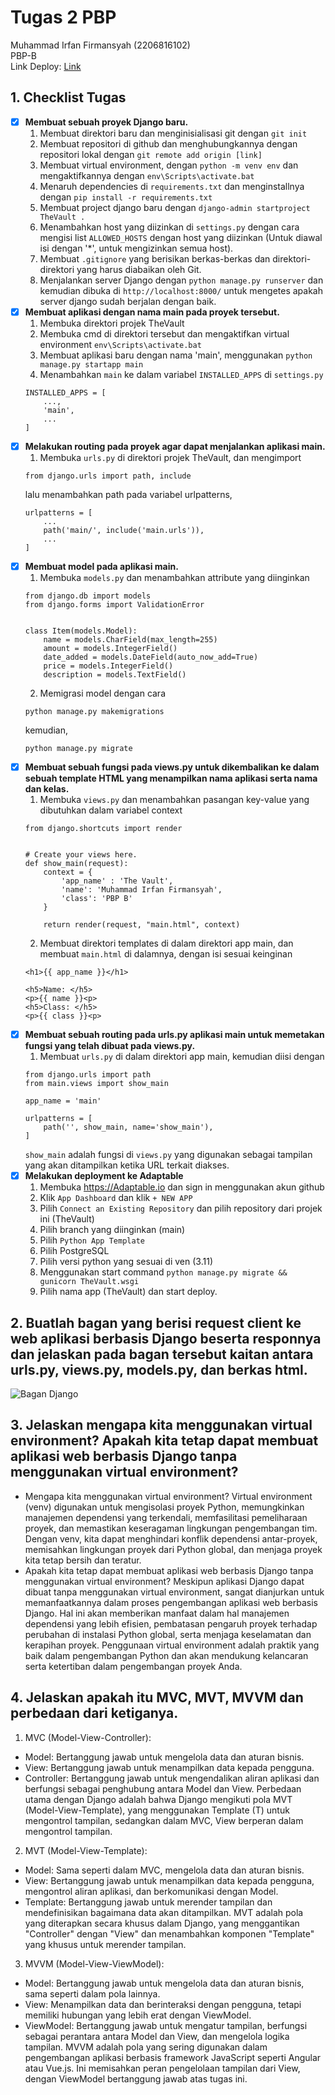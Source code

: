 # Tugas 2 PBP 
Muhammad Irfan Firmansyah (2206816102) \
PBP-B \
Link Deploy: [Link](https://the-vault.adaptable.app/main)
## 1. Checklist Tugas
- [x] **Membuat sebuah proyek Django baru.**
    1. Membuat direktori baru dan menginisialisasi git dengan `git init`
    2. Membuat repositori di github dan menghubungkannya dengan repositori lokal dengan `git remote add origin [link]`
    3. Membuat virtual environment, dengan ```python -m venv env``` dan mengaktifkannya dengan  `env\Scripts\activate.bat`
    4. Menaruh dependencies di `requirements.txt` dan menginstallnya dengan `pip install -r requirements.txt`
    5. Membuat project django baru dengan `django-admin startproject TheVault .`
    6. Menambahkan host yang diizinkan di `settings.py` dengan cara mengisi list `ALLOWED_HOSTS` dengan host yang diizinkan (Untuk diawal isi dengan '*', untuk mengizinkan semua host).
    7. Membuat `.gitignore` yang berisikan berkas-berkas dan direktori-direktori yang harus diabaikan oleh Git.
    8. Menjalankan server Django dengan `python manage.py runserver` dan kemudian dibuka di `http://localhost:8000/` untuk mengetes apakah server django sudah berjalan dengan baik.
- [x] **Membuat aplikasi dengan nama main pada proyek tersebut.**
    1. Membuka direktori projek TheVault
    2. Membuka cmd di direktori tersebut dan mengaktifkan virtual environment `env\Scripts\activate.bat`
    3. Membuat aplikasi baru dengan nama 'main', menggunakan `python manage.py startapp main`
    4. Menambahkan `main` ke dalam variabel `INSTALLED_APPS` di `settings.py`
    ```
    INSTALLED_APPS = [
        ...,
        'main',
        ...
    ]
    ```
- [x] **Melakukan routing pada proyek agar dapat menjalankan aplikasi main.**
    1. Membuka `urls.py` di direktori projek TheVault, dan mengimport
    ```
    from django.urls import path, include
    ```
    lalu menambahkan path pada variabel urlpatterns,
    ```
    urlpatterns = [
        ...
        path('main/', include('main.urls')),
        ...
    ]
    ```
- [x] **Membuat model pada aplikasi main.**
    1. Membuka `models.py` dan menambahkan attribute yang diinginkan
    ```
    from django.db import models
    from django.forms import ValidationError
    
    
    class Item(models.Model):
        name = models.CharField(max_length=255)
        amount = models.IntegerField()
        date_added = models.DateField(auto_now_add=True)
        price = models.IntegerField()
        description = models.TextField()
    ```
    2. Memigrasi model dengan cara
    ```
    python manage.py makemigrations
    ```
    kemudian, 
    ```
    python manage.py migrate
    ```
- [x] **Membuat sebuah fungsi pada views.py untuk dikembalikan ke dalam sebuah template HTML yang menampilkan nama aplikasi serta nama dan kelas.**
    1. Membuka `views.py` dan menambahkan pasangan key-value yang dibutuhkan dalam variabel context
    ```
    from django.shortcuts import render
    
    
    # Create your views here.
    def show_main(request):
        context = {
            'app_name' : 'The Vault',
            'name': 'Muhammad Irfan Firmansyah',
            'class': 'PBP B'
        }
    
        return render(request, "main.html", context)
    ```
    2. Membuat direktori templates di dalam direktori app main, dan membuat `main.html` di dalamnya, dengan isi sesuai keinginan
    ```
    <h1>{{ app_name }}</h1>
    
    <h5>Name: </h5>
    <p>{{ name }}<p>
    <h5>Class: </h5>
    <p>{{ class }}<p>
    ```
- [x] **Membuat sebuah routing pada urls.py aplikasi main untuk memetakan fungsi yang telah dibuat pada views.py.**
    1. Membuat `urls.py` di dalam direktori app main, kemudian diisi dengan
    ```
    from django.urls import path
    from main.views import show_main
    
    app_name = 'main'
    
    urlpatterns = [
        path('', show_main, name='show_main'),
    ]
    ```
    `show_main` adalah fungsi di `views.py` yang digunakan sebagai tampilan yang akan ditampilkan ketika URL terkait diakses.
- [x] **Melakukan deployment ke Adaptable**
    1. Membuka https://Adaptable.io dan sign in menggunakan akun github
    2. Klik `App Dashboard` dan klik `+ NEW APP`
    3. Pilih `Connect an Existing Repository` dan pilih repository dari projek ini (TheVault)
    4. Pilih branch yang diinginkan (main)
    5. Pilih `Python App Template`
    6. Pilih PostgreSQL
    7. Pilih versi python yang sesuai di ven (3.11)
    8. Menggunakan start command `python manage.py migrate && gunicorn TheVault.wsgi`
    9. Pilih nama app (TheVault) dan start deploy.

## 2. Buatlah bagan yang berisi request client ke web aplikasi berbasis Django beserta responnya dan jelaskan pada bagan tersebut kaitan antara urls.py, views.py, models.py, dan berkas html.
![Bagan Django](https://media.discordapp.net/attachments/1054028087551078452/1151072455620829244/image.png?width=1310&height=372)
## 3. Jelaskan mengapa kita menggunakan virtual environment? Apakah kita tetap dapat membuat aplikasi web berbasis Django tanpa menggunakan virtual environment?
- Mengapa kita menggunakan virtual environment?
Virtual environment (venv) digunakan untuk mengisolasi proyek Python, memungkinkan manajemen dependensi yang terkendali, memfasilitasi pemeliharaan proyek, dan memastikan keseragaman lingkungan pengembangan tim. Dengan venv, kita dapat menghindari konflik dependensi antar-proyek, memisahkan lingkungan proyek dari Python global, dan menjaga proyek kita tetap bersih dan teratur. 
- Apakah kita tetap dapat membuat aplikasi web berbasis Django tanpa menggunakan virtual environment?
Meskipun aplikasi Django dapat dibuat tanpa menggunakan virtual environment, sangat dianjurkan untuk memanfaatkannya dalam proses pengembangan aplikasi web berbasis Django. Hal ini akan memberikan manfaat dalam hal manajemen dependensi yang lebih efisien, pembatasan pengaruh proyek terhadap perubahan di instalasi Python global, serta menjaga keselamatan dan kerapihan proyek. Penggunaan virtual environment adalah praktik yang baik dalam pengembangan Python dan akan mendukung kelancaran serta ketertiban dalam pengembangan proyek Anda.
## 4. Jelaskan apakah itu MVC, MVT, MVVM dan perbedaan dari ketiganya.
1. MVC (Model-View-Controller):

- Model: Bertanggung jawab untuk mengelola data dan aturan bisnis.
- View: Bertanggung jawab untuk menampilkan data kepada pengguna.
- Controller: Bertanggung jawab untuk mengendalikan aliran aplikasi dan berfungsi sebagai penghubung antara Model dan View.
Perbedaan utama dengan Django adalah bahwa Django mengikuti pola MVT (Model-View-Template), yang menggunakan Template (T) untuk mengontrol tampilan, sedangkan dalam MVC, View berperan dalam mengontrol tampilan.

2. MVT (Model-View-Template):

- Model: Sama seperti dalam MVC, mengelola data dan aturan bisnis.
- View: Bertanggung jawab untuk menampilkan data kepada pengguna, mengontrol aliran aplikasi, dan berkomunikasi dengan Model.
- Template: Bertanggung jawab untuk merender tampilan dan mendefinisikan bagaimana data akan ditampilkan.
MVT adalah pola yang diterapkan secara khusus dalam Django, yang menggantikan "Controller" dengan "View" dan menambahkan komponen "Template" yang khusus untuk merender tampilan.

3. MVVM (Model-View-ViewModel):

- Model: Bertanggung jawab untuk mengelola data dan aturan bisnis, sama seperti dalam pola lainnya.
- View: Menampilkan data dan berinteraksi dengan pengguna, tetapi memiliki hubungan yang lebih erat dengan ViewModel.
- ViewModel: Bertanggung jawab untuk mengatur tampilan, berfungsi sebagai perantara antara Model dan View, dan mengelola logika tampilan.
MVVM adalah pola yang sering digunakan dalam pengembangan aplikasi berbasis framework JavaScript seperti Angular atau Vue.js. Ini memisahkan peran pengelolaan tampilan dari View, dengan ViewModel bertanggung jawab atas tugas ini.
